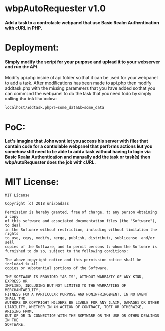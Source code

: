 # wbpAutoRequester v1.0
#### Add a task to a controlable webpanel that use Basic Realm Authentication with cURL in PHP.

# Deployment:
#### Simply modify the script for your purpose and upload it to your webserver and run the API.
Modify api.php inside of api folder so that it can be used for your webpanel to add a task.
After modifications has been made to api.php then modify addtask.php with the missing parameters that you have added so that you can command the webpanel to do the task that you need todo by simply calling the link like below:
```
localhost/addtask.php?a=some_data&b=some_data
```

# PoC:
#### Let's imagine that John wont let you access his server with files that contain code for a controlable webpanel that performs actions but you somehow still need to be able to add a task without having to login via Basic Realm Authentication and manually add the task or task(s) then wbpAutoRequester does the job with cURL.

# MIT License:
```
MIT License

Copyright (c) 2018 unixbadass

Permission is hereby granted, free of charge, to any person obtaining a copy
of this software and associated documentation files (the "Software"), to deal
in the Software without restriction, including without limitation the rights
to use, copy, modify, merge, publish, distribute, sublicense, and/or sell
copies of the Software, and to permit persons to whom the Software is
furnished to do so, subject to the following conditions:

The above copyright notice and this permission notice shall be included in all
copies or substantial portions of the Software.

THE SOFTWARE IS PROVIDED "AS IS", WITHOUT WARRANTY OF ANY KIND, EXPRESS OR
IMPLIED, INCLUDING BUT NOT LIMITED TO THE WARRANTIES OF MERCHANTABILITY,
FITNESS FOR A PARTICULAR PURPOSE AND NONINFRINGEMENT. IN NO EVENT SHALL THE
AUTHORS OR COPYRIGHT HOLDERS BE LIABLE FOR ANY CLAIM, DAMAGES OR OTHER
LIABILITY, WHETHER IN AN ACTION OF CONTRACT, TORT OR OTHERWISE, ARISING FROM,
OUT OF OR IN CONNECTION WITH THE SOFTWARE OR THE USE OR OTHER DEALINGS IN THE
SOFTWARE.
```
